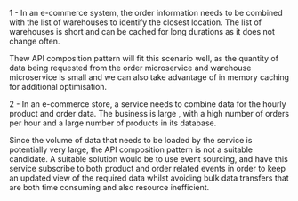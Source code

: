 1 - In an e-commerce system, the order information needs to be combined with the list of warehouses to identify the closest location. The list of warehouses is short and can be cached for long durations as it does not change often.

Thew API composition pattern will fit this scenario well, as the quantity of data being requested from the order microservice and warehouse microservice is small and we can also take advantage of in memory caching for additional optimisation.

2 - In an e-commerce store, a service needs to combine data for the hourly product and order data. The business is large , with a high number of orders per hour and a large number of products in its database.

Since the volume of data that needs to be loaded by the service is potentially very large, the API composition pattern is not a suitable candidate. A suitable solution would be to use event sourcing, and have this service subscribe to both product and order related events in order to keep an updated view of the required data whilst avoiding bulk data transfers that are both time consuming and also resource inefficient.
